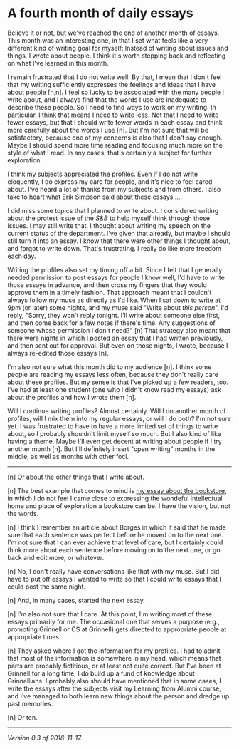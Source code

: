 A fourth month of daily essays
==============================

Believe it or not, but we've reached the end of another month of essays.
This month was an interesting one, in that I set what feels like a very
different kind of writing goal for myself: Instead of writing about
issues and things, I wrote about people.  I think it's worth stepping
back and reflecting on what I've learned in this month.

I remain frustrated that I do not write well.  By that, I mean that
I don't feel that my writing sufficiently expresses the feelings
and ideas that I have about people [n,n].  I feel so lucky to be
associated with the many people I write about, and I always find
that the words I use are inadequate to describe these people.  So
I need to find ways to work on my writing.  In particular, I think
that means I need to write less.  Not that I need to write fewer
essays, but that I should write fewer words in each essay and think
more carefully about the words I use [n].  But I'm not sure that
will be satisfactory, because one of my concerns is also that I
don't say enough.  Maybe I should spend more time reading and
focusing much more on the style of what I read.  In any cases,
that's certainly a subject for further exploration.

I think my subjects appreciated the profiles.  Even if I do not
write eloquently, I do express my care for people, and it's nice
to feel cared about.  I've heard a lot of thanks from my subjects
and from others.  I also take to heart what Erik Simpson said
about these essays ....

I did miss some topics that I planned to write about.  I considered
writing about the protest issue of the _S&B_ to help myself think
through those issues.  I may still write that.  I thought about writing
my speech on the current status of the department.  I've given that
already, but maybe I should still turn it into an essay.  I know that
there were other things I thought about, and forgot to write down.
That's frustrating.  I really do like more freedom each day.

Writing the profiles also set my timing off a bit.  Since I felt that
I generally needed permission to post essays for people I know well,
I'd have to write those essays in advance, and then cross my fingers
that they would approve them in a timely fashion.  That approach meant
that I couldn't always follow my muse as directly as I'd like.  When
I sat down to write at 9pm (or later) some nights, and my muse said
"Write about *this person*", I'd reply, "Sorry, they won't reply tonight.
I'll write about someone else first, and then come back for a few notes
if there's time.  Any suggestions of someone whose permission I don't
need?" [n]  That strategy also meant that there were nights in which
I posted an essay that I had written previously, and then sent out
for approval.  But even on those nights, I wrote, because I always
re-edited those essays [n].

I'm also not sure what this month did to my audience [n].  I think some
people are reading my essays less often, because they don't really 
care about these profiles.  But my sense is that I've picked up a few
readers, too.  I've had at least one student (one who I didn't
know read my essays) ask about the profiles and how I wrote them [n].

Will I continue writing profiles?  Almost certainly.  Will I do another
month of profiles, will I mix them into my regular essays, or will I
do both?  I'm not sure yet.  I was frustrated to have to have a more
limited set of things to write about, so I probably shouldn't limit
myself so much.  But I also kind of like having a theme.  Maybe I'll
even get decent at writing about people if I try another month [n].
But I'll definitely insert "open writing" months in the middle, as well
as months with other foci.

---

[n] Or about the other things that I write about.

[n] The best example that comes to mind is [my essay about the
bookstore](bookstore.html), in which I do not feel I came close to
expressing the wondeful intellectual home and place of exploration
a bookstore can be.  I have the vision, but not the words.

[n] I think I remember an article about Borges in which it said that he
made sure that each sentence was perfect before he moved on to the next
one.  I'm not sure that I can ever achieve that level of care, but I
certainly could think more about each sentence before moving on to the
next one, or go back and edit more, or whatever.

[n] No, I don't really have conversations like that with my muse.
But I did have to put off essays I wanted to write so that I could
write essays that I could post the same night.

[n] And, in many cases, started the next essay.

[n] I'm also not sure that I care.  At this point, I'm writing most of
these essays primarily for me.  The occasional one that serves a
purpose (e.g., promoting Grinnell or CS at Grinnell) gets directed
to appropriate people at appropriate times.

[n] They asked where I got the information for my profiles.  I had to
admit that most of the information is somewhere in my head, which means
that parts are probably fictitious, or at least not quite correct.
But I've been at Grinnell for a long time; I do build up a fund of
knowledge about Grinnellians.  I probably also should have mentioned
that in some cases, I write the essays after the subjects visit my
Learning from Alumni course, and I've managed to both learn new things
about the person and dredge up past memories.

[n] Or ten.

---

*Version 0.3 of 2016-11-17.*
